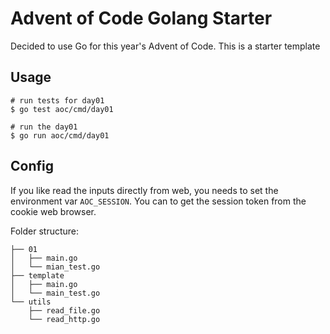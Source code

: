 # Advent of Code Golang Starter

Decided to use Go for this year's Advent of Code. This is a starter template

## Usage

    # run tests for day01
    $ go test aoc/cmd/day01

    # run the day01
    $ go run aoc/cmd/day01

## Config

If you like read the inputs directly from web, you needs to set the environment
var `AOC_SESSION`. You can to get the session token from the cookie web browser.

Folder structure:

    ├── 01
    │   ├── main.go
    │   └── mian_test.go
    ├── template
    │   ├── main.go
    │   └── main_test.go
    └── utils
        ├── read_file.go
        └── read_http.go
